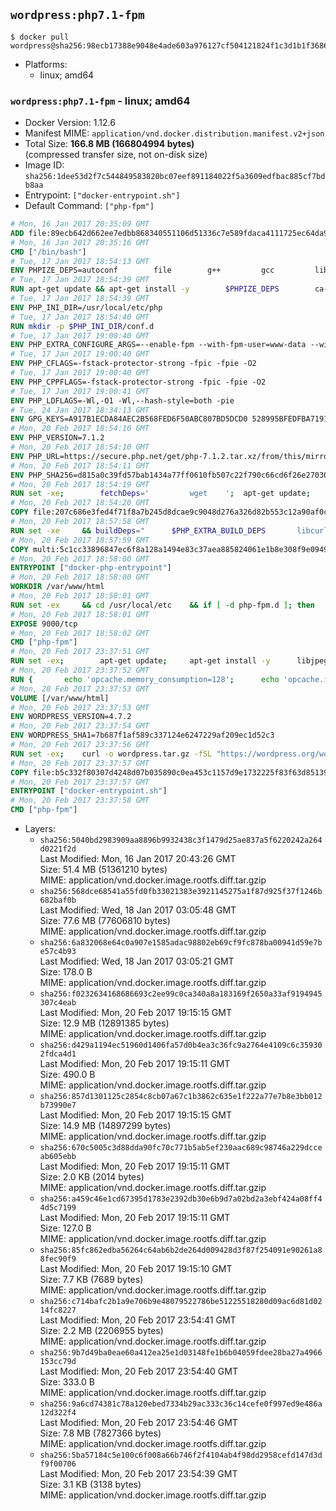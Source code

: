 ## `wordpress:php7.1-fpm`

```console
$ docker pull wordpress@sha256:98ecb17388e9048e4ade603a976127cf504121824f1c3d1b1f368624e9ed3b09
```

-	Platforms:
	-	linux; amd64

### `wordpress:php7.1-fpm` - linux; amd64

-	Docker Version: 1.12.6
-	Manifest MIME: `application/vnd.docker.distribution.manifest.v2+json`
-	Total Size: **166.8 MB (166804994 bytes)**  
	(compressed transfer size, not on-disk size)
-	Image ID: `sha256:1dee53d2f7c544849583820bc07eef891184022f5a3609edfbac885cf7bdb8aa`
-	Entrypoint: `["docker-entrypoint.sh"]`
-	Default Command: `["php-fpm"]`

```dockerfile
# Mon, 16 Jan 2017 20:35:09 GMT
ADD file:89ecb642d662ee7edbb868340551106d51336c7e589fdaca4111725ec64da957 in / 
# Mon, 16 Jan 2017 20:35:16 GMT
CMD ["/bin/bash"]
# Tue, 17 Jan 2017 18:54:13 GMT
ENV PHPIZE_DEPS=autoconf 		file 		g++ 		gcc 		libc-dev 		make 		pkg-config 		re2c
# Tue, 17 Jan 2017 18:54:39 GMT
RUN apt-get update && apt-get install -y 		$PHPIZE_DEPS 		ca-certificates 		curl 		libedit2 		libsqlite3-0 		libxml2 		xz-utils 	--no-install-recommends && rm -r /var/lib/apt/lists/*
# Tue, 17 Jan 2017 18:54:39 GMT
ENV PHP_INI_DIR=/usr/local/etc/php
# Tue, 17 Jan 2017 18:54:40 GMT
RUN mkdir -p $PHP_INI_DIR/conf.d
# Tue, 17 Jan 2017 19:00:40 GMT
ENV PHP_EXTRA_CONFIGURE_ARGS=--enable-fpm --with-fpm-user=www-data --with-fpm-group=www-data
# Tue, 17 Jan 2017 19:00:40 GMT
ENV PHP_CFLAGS=-fstack-protector-strong -fpic -fpie -O2
# Tue, 17 Jan 2017 19:00:40 GMT
ENV PHP_CPPFLAGS=-fstack-protector-strong -fpic -fpie -O2
# Tue, 17 Jan 2017 19:00:41 GMT
ENV PHP_LDFLAGS=-Wl,-O1 -Wl,--hash-style=both -pie
# Tue, 24 Jan 2017 18:34:13 GMT
ENV GPG_KEYS=A917B1ECDA84AEC2B568FED6F50ABC807BD5DCD0 528995BFEDFBA7191D46839EF9BA0ADA31CBD89E
# Mon, 20 Feb 2017 18:54:10 GMT
ENV PHP_VERSION=7.1.2
# Mon, 20 Feb 2017 18:54:10 GMT
ENV PHP_URL=https://secure.php.net/get/php-7.1.2.tar.xz/from/this/mirror PHP_ASC_URL=https://secure.php.net/get/php-7.1.2.tar.xz.asc/from/this/mirror
# Mon, 20 Feb 2017 18:54:11 GMT
ENV PHP_SHA256=d815a0c39fd57bab1434a77ff0610fb507c22f790c66cd6f26e27030c4b3e971 PHP_MD5=d79afea1870277c86fac903566fb6c5d
# Mon, 20 Feb 2017 18:54:19 GMT
RUN set -xe; 		fetchDeps=' 		wget 	'; 	apt-get update; 	apt-get install -y --no-install-recommends $fetchDeps; 	rm -rf /var/lib/apt/lists/*; 		mkdir -p /usr/src; 	cd /usr/src; 		wget -O php.tar.xz "$PHP_URL"; 		if [ -n "$PHP_SHA256" ]; then 		echo "$PHP_SHA256 *php.tar.xz" | sha256sum -c -; 	fi; 	if [ -n "$PHP_MD5" ]; then 		echo "$PHP_MD5 *php.tar.xz" | md5sum -c -; 	fi; 		if [ -n "$PHP_ASC_URL" ]; then 		wget -O php.tar.xz.asc "$PHP_ASC_URL"; 		export GNUPGHOME="$(mktemp -d)"; 		for key in $GPG_KEYS; do 			gpg --keyserver ha.pool.sks-keyservers.net --recv-keys "$key"; 		done; 		gpg --batch --verify php.tar.xz.asc php.tar.xz; 		rm -r "$GNUPGHOME"; 	fi; 		apt-get purge -y --auto-remove $fetchDeps
# Mon, 20 Feb 2017 18:54:20 GMT
COPY file:207c686e3fed4f71f8a7b245d8dcae9c9048d276a326d82b553c12a90af0c0ca in /usr/local/bin/ 
# Mon, 20 Feb 2017 18:57:58 GMT
RUN set -xe 	&& buildDeps=" 		$PHP_EXTRA_BUILD_DEPS 		libcurl4-openssl-dev 		libedit-dev 		libsqlite3-dev 		libssl-dev 		libxml2-dev 	" 	&& apt-get update && apt-get install -y $buildDeps --no-install-recommends && rm -rf /var/lib/apt/lists/* 		&& export CFLAGS="$PHP_CFLAGS" 		CPPFLAGS="$PHP_CPPFLAGS" 		LDFLAGS="$PHP_LDFLAGS" 	&& docker-php-source extract 	&& cd /usr/src/php 	&& ./configure 		--with-config-file-path="$PHP_INI_DIR" 		--with-config-file-scan-dir="$PHP_INI_DIR/conf.d" 				--disable-cgi 				--enable-ftp 		--enable-mbstring 		--enable-mysqlnd 				--with-curl 		--with-libedit 		--with-openssl 		--with-zlib 				$PHP_EXTRA_CONFIGURE_ARGS 	&& make -j "$(nproc)" 	&& make install 	&& { find /usr/local/bin /usr/local/sbin -type f -executable -exec strip --strip-all '{}' + || true; } 	&& make clean 	&& docker-php-source delete 		&& apt-get purge -y --auto-remove -o APT::AutoRemove::RecommendsImportant=false $buildDeps
# Mon, 20 Feb 2017 18:57:59 GMT
COPY multi:5c1cc33896847ec6f8a128a1494e83c37aea885824061e1b8e308f9e09499956 in /usr/local/bin/ 
# Mon, 20 Feb 2017 18:58:00 GMT
ENTRYPOINT ["docker-php-entrypoint"]
# Mon, 20 Feb 2017 18:58:00 GMT
WORKDIR /var/www/html
# Mon, 20 Feb 2017 18:58:01 GMT
RUN set -ex 	&& cd /usr/local/etc 	&& if [ -d php-fpm.d ]; then 		sed 's!=NONE/!=!g' php-fpm.conf.default | tee php-fpm.conf > /dev/null; 		cp php-fpm.d/www.conf.default php-fpm.d/www.conf; 	else 		mkdir php-fpm.d; 		cp php-fpm.conf.default php-fpm.d/www.conf; 		{ 			echo '[global]'; 			echo 'include=etc/php-fpm.d/*.conf'; 		} | tee php-fpm.conf; 	fi 	&& { 		echo '[global]'; 		echo 'error_log = /proc/self/fd/2'; 		echo; 		echo '[www]'; 		echo '; if we send this to /proc/self/fd/1, it never appears'; 		echo 'access.log = /proc/self/fd/2'; 		echo; 		echo 'clear_env = no'; 		echo; 		echo '; Ensure worker stdout and stderr are sent to the main error log.'; 		echo 'catch_workers_output = yes'; 	} | tee php-fpm.d/docker.conf 	&& { 		echo '[global]'; 		echo 'daemonize = no'; 		echo; 		echo '[www]'; 		echo 'listen = [::]:9000'; 	} | tee php-fpm.d/zz-docker.conf
# Mon, 20 Feb 2017 18:58:01 GMT
EXPOSE 9000/tcp
# Mon, 20 Feb 2017 18:58:02 GMT
CMD ["php-fpm"]
# Mon, 20 Feb 2017 23:37:51 GMT
RUN set -ex; 		apt-get update; 	apt-get install -y 		libjpeg-dev 		libpng12-dev 	; 	rm -rf /var/lib/apt/lists/*; 		docker-php-ext-configure gd --with-png-dir=/usr --with-jpeg-dir=/usr; 	docker-php-ext-install gd mysqli opcache
# Mon, 20 Feb 2017 23:37:52 GMT
RUN { 		echo 'opcache.memory_consumption=128'; 		echo 'opcache.interned_strings_buffer=8'; 		echo 'opcache.max_accelerated_files=4000'; 		echo 'opcache.revalidate_freq=2'; 		echo 'opcache.fast_shutdown=1'; 		echo 'opcache.enable_cli=1'; 	} > /usr/local/etc/php/conf.d/opcache-recommended.ini
# Mon, 20 Feb 2017 23:37:53 GMT
VOLUME [/var/www/html]
# Mon, 20 Feb 2017 23:37:53 GMT
ENV WORDPRESS_VERSION=4.7.2
# Mon, 20 Feb 2017 23:37:54 GMT
ENV WORDPRESS_SHA1=7b687f1af589c337124e6247229af209ec1d52c3
# Mon, 20 Feb 2017 23:37:56 GMT
RUN set -ex; 	curl -o wordpress.tar.gz -fSL "https://wordpress.org/wordpress-${WORDPRESS_VERSION}.tar.gz"; 	echo "$WORDPRESS_SHA1 *wordpress.tar.gz" | sha1sum -c -; 	tar -xzf wordpress.tar.gz -C /usr/src/; 	rm wordpress.tar.gz; 	chown -R www-data:www-data /usr/src/wordpress
# Mon, 20 Feb 2017 23:37:57 GMT
COPY file:b5c332f80307d4248d07b035890c0ea453c1157d9e1732225f83f63d851392b5 in /usr/local/bin/ 
# Mon, 20 Feb 2017 23:37:57 GMT
ENTRYPOINT ["docker-entrypoint.sh"]
# Mon, 20 Feb 2017 23:37:58 GMT
CMD ["php-fpm"]
```

-	Layers:
	-	`sha256:5040bd2983909aa8896b9932438c3f1479d25ae837a5f6220242a264d0221f2d`  
		Last Modified: Mon, 16 Jan 2017 20:43:26 GMT  
		Size: 51.4 MB (51361210 bytes)  
		MIME: application/vnd.docker.image.rootfs.diff.tar.gzip
	-	`sha256:568dce68541a55fd0fb33021383e3921145275a1f87d925f37f1246b682baf0b`  
		Last Modified: Wed, 18 Jan 2017 03:05:48 GMT  
		Size: 77.6 MB (77606810 bytes)  
		MIME: application/vnd.docker.image.rootfs.diff.tar.gzip
	-	`sha256:6a832068e64c0a907e1585adac98802eb69cf9fc878ba00941d59e7be57c4b93`  
		Last Modified: Wed, 18 Jan 2017 03:05:21 GMT  
		Size: 178.0 B  
		MIME: application/vnd.docker.image.rootfs.diff.tar.gzip
	-	`sha256:f0232634168686693c2ee99c0ca340a8a183169f2650a33af9194945307c4eab`  
		Last Modified: Mon, 20 Feb 2017 19:15:15 GMT  
		Size: 12.9 MB (12891385 bytes)  
		MIME: application/vnd.docker.image.rootfs.diff.tar.gzip
	-	`sha256:d429a1194ec51960d1406fa57d0b4ea3c36fc9a2764e4109c6c359302fdca4d1`  
		Last Modified: Mon, 20 Feb 2017 19:15:11 GMT  
		Size: 490.0 B  
		MIME: application/vnd.docker.image.rootfs.diff.tar.gzip
	-	`sha256:857d1301125c2854c8cb07a67c1b3862c635e1f222a77e7b8e3bb012b73990e7`  
		Last Modified: Mon, 20 Feb 2017 19:15:15 GMT  
		Size: 14.9 MB (14897299 bytes)  
		MIME: application/vnd.docker.image.rootfs.diff.tar.gzip
	-	`sha256:670c5005c3d88dda90fc70c771b5ab5ef230aac689c98746a229dcceab605ebb`  
		Last Modified: Mon, 20 Feb 2017 19:15:11 GMT  
		Size: 2.0 KB (2014 bytes)  
		MIME: application/vnd.docker.image.rootfs.diff.tar.gzip
	-	`sha256:a459c46e1cd67395d1783e2392db30e6b9d7a02bd2a3ebf424a08ff44d5c7199`  
		Last Modified: Mon, 20 Feb 2017 19:15:11 GMT  
		Size: 127.0 B  
		MIME: application/vnd.docker.image.rootfs.diff.tar.gzip
	-	`sha256:85fc862edba56264c64ab6b2de264d009428d3f87f254091e90261a88fec90f9`  
		Last Modified: Mon, 20 Feb 2017 19:15:10 GMT  
		Size: 7.7 KB (7689 bytes)  
		MIME: application/vnd.docker.image.rootfs.diff.tar.gzip
	-	`sha256:c714bafc2b1a9e706b9e48079522786be51225518280d09ac6d81d0214fc8227`  
		Last Modified: Mon, 20 Feb 2017 23:54:41 GMT  
		Size: 2.2 MB (2206955 bytes)  
		MIME: application/vnd.docker.image.rootfs.diff.tar.gzip
	-	`sha256:9b7d49ba0eae60a412ea25e1d03148fe1b6b04059fdee28ba27a4966153cc79d`  
		Last Modified: Mon, 20 Feb 2017 23:54:40 GMT  
		Size: 333.0 B  
		MIME: application/vnd.docker.image.rootfs.diff.tar.gzip
	-	`sha256:9a6cd74381c78a120ebed7334b29ac333c36c14cefe0f997ed9e486a12d322f4`  
		Last Modified: Mon, 20 Feb 2017 23:54:46 GMT  
		Size: 7.8 MB (7827366 bytes)  
		MIME: application/vnd.docker.image.rootfs.diff.tar.gzip
	-	`sha256:5ba57184c5e100c6f008a66b746f2f4104ab4f98dd2958cefd147d3df9f00706`  
		Last Modified: Mon, 20 Feb 2017 23:54:39 GMT  
		Size: 3.1 KB (3138 bytes)  
		MIME: application/vnd.docker.image.rootfs.diff.tar.gzip
